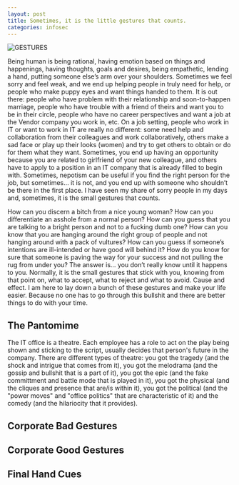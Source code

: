 ```yaml
---
layout: post
title: Sometimes, it is the little gestures that counts.
categories: infosec
---
```


![GESTURES](https://dcgc.io/gestures.png)

Being human is being rational, having emotion based on things and happenings, having thoughts, goals and desires, being empathetic, lending a hand, putting someone else’s arm over your shoulders. Sometimes we feel sorry and feel weak, and we end up helping people in truly need for help, or people who make puppy eyes and want things handed to them. It is out there: people who have problem with their relationship and soon-to-happen marriage, people who have trouble with a friend of theirs and want you to be in their circle, people who have no career perspectives and want a job at the Vendor company you work in, etc. On a job setting, people who work in IT or want to work in IT are really no different: some need help and collaboration from their colleagues and work collaboratively, others make a sad face or play up their looks (women) and try to get others to obtain or do for them what they want. Sometimes, you end up having an opportunity because you are related to girlfriend of your new colleague, and others have to apply to a position in an IT company that is already filled to begin with. Sometimes, nepotism can be useful if you find the right person for the job, but sometimes… it is not, and you end up with someone who shouldn’t be there in the first place. I have seen my share of sorry people in my days and, sometimes, it is the small gestures that counts.

How can you discern a bitch from a nice young woman? How can you differentiate an asshole from a normal person? How can you guess that you are talking to a bright person and not to a fucking dumb one? How can you know that you are hanging around the right group of people and not hanging around with a pack of vultures? How can you guess if someone’s intentions are ill-intended or have good will behind it? How do you know for sure that someone is paving the way for your success and not pulling the rug from under you? The answer is... you don’t really know until it happens to you. Normally, it is the small gestures that stick with you, knowing from that point on, what to accept, what to reject and what to avoid. Cause and effect. I am here to lay down a bunch of these gestures and make your life easier. Because no one has to go through this bullshit and there are better things to do with your time.

## The Pantomime

The IT office is a theatre. Each employee has a role to act on the play being shown and sticking to the script, usually decides that person's future in the company. There are different types of theatre: you got the tragedy (and the shock and intrigue that comes from it), you got the melodrama (and the gossip and bullshit that is a part of it), you got the epic (and the fake committment and battle mode that is played in it), you got the physical (and the cliques and presence that are/is within it), you got the political (and the "power moves" and "office politics" that are characteristic of it) and the comedy (and the hilariocity that it provides).

## Corporate Bad Gestures


## Corporate Good Gestures


## Final Hand Cues
